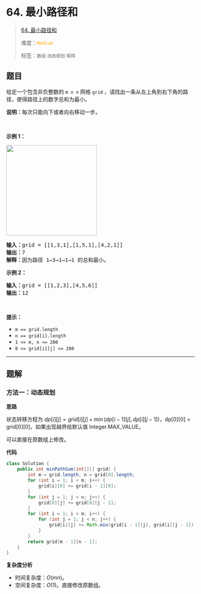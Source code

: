 # 64. 最小路径和

> [64. 最小路径和](https://leetcode.cn/problems/minimum-path-sum/)
>
> 难度：<font color=orange>`Medium`</font>
>
> 标签：`数组` `动态规划` `矩阵`

## 题目

<p>给定一个包含非负整数的 <code><em>m</em>&nbsp;x&nbsp;<em>n</em></code>&nbsp;网格&nbsp;<code>grid</code> ，请找出一条从左上角到右下角的路径，使得路径上的数字总和为最小。</p>

<p><strong>说明：</strong>每次只能向下或者向右移动一步。</p>

<p>&nbsp;</p>

<p><strong class="example">示例 1：</strong></p>
<img alt="" src="https://assets.leetcode.com/uploads/2020/11/05/minpath.jpg" style="width: 242px; height: 242px;" />
<pre>
<strong>输入：</strong>grid = [[1,3,1],[1,5,1],[4,2,1]]
<strong>输出：</strong>7
<strong>解释：</strong>因为路径 1→3→1→1→1 的总和最小。
</pre>

<p><strong class="example">示例 2：</strong></p>

<pre>
<strong>输入：</strong>grid = [[1,2,3],[4,5,6]]
<strong>输出：</strong>12
</pre>

<p>&nbsp;</p>

<p><strong>提示：</strong></p>

<ul>
	<li><code>m == grid.length</code></li>
	<li><code>n == grid[i].length</code></li>
	<li><code>1 &lt;= m, n &lt;= 200</code></li>
	<li><code>0 &lt;= grid[i][j] &lt;= 200</code></li>
</ul>


--------------------

## 题解

### 方法一：动态规划

**思路**

状态转移方程为 $dp[i][j] = grid[i][j] + \min(dp[i-1][j], dp[i][j-1])$​，dp\[0]\[0] = grid\[0]\[0]，如果出现越界给默认值 Integer.MAX_VALUE。

可以直接在原数组上修改。

**代码**

```java
class Solution {
    public int minPathSum(int[][] grid) {
        int m = grid.length, n = grid[0].length;
        for (int i = 1; i < m; i++) {
            grid[i][0] += grid[i - 1][0];
        }
        for (int j = 1; j < n; j++) {
            grid[0][j] += grid[0][j - 1];
        }
        for (int i = 1; i < m; i++) {
            for (int j = 1; j < n; j++) {
                grid[i][j] += Math.min(grid[i - 1][j], grid[i][j - 1]);
            }
        }
        return grid[m - 1][n - 1];
    }
}
```

**复杂度分析**

- 时间复杂度：$O(mn)$。
- 空间复杂度：$O(1)$。直接修改原数组。
